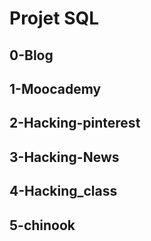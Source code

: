 

<h1>Projet SQL</h1>

<h2>0-Blog</h2>
<h2>1-Moocademy</h2>
<h2>2-Hacking-pinterest</h2>
<h2>3-Hacking-News</h2>
<h2>4-Hacking_class</h2>
<h2>5-chinook</h2>
